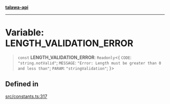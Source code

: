 [**talawa-api**](../../README.md)

***

# Variable: LENGTH\_VALIDATION\_ERROR

> `const` **LENGTH\_VALIDATION\_ERROR**: `Readonly`\<\{ `CODE`: `"string.notValid"`; `MESSAGE`: `"Error: Length must be greater than 0 and less than"`; `PARAM`: `"stringValidation"`; \}\>

## Defined in

[src/constants.ts:317](https://github.com/Suyash878/talawa-api/blob/b5a9d8b4a1ea678a3d6f5b710b3721f91a3052fc/src/constants.ts#L317)
